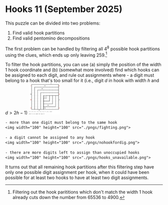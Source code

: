 # Hooks 11 (September 2025)
This puzzle can be divided into two problems:
1. Find valid hook partitions
2. Find valid pentomino decompositions

The first problem can be handled by filtering all $4^8$ possible hook partitions using the clues, which ends up only leaving 259.[^1]

To filter the hook partitions, you can use (a) simply the position of the width 1 hook coordinate and (b) (somewhat more involved) find which hooks can be assigned to each digit, and rule out assignments where
    - a digit must belong to a hook that's too small for it (i.e., digit $d$ in hook with width $h$ and $d > 2h-1$)
    <img width="100" height="100" src = "./pngs/toosmall.png">
    
    - more than one digit must belong to the same hook
    <img width="100" height="100" src="./pngs/fighting.png">
    
    - a digit cannot be assigned to any hook
    <img width="100" height="100" src="./pngs/nohookfordig.png">

    - there are more digits left to assign than unoccupied hooks
    <img width="100" height="100" src="./pngs/hooks_unavailable.png">

It turns out that all remaining hook partitions after this filtering step have only one possible digit assignment per hook, when it could have been possible for at least two hooks to have at least two digit assignments.


[^1]: Filtering out the hook parititions which don't match the width 1 hook already cuts down the number from 65536 to 4900.